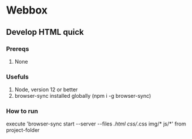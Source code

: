 # Webbox
## Develop HTML quick
### Prereqs
1. None
### Usefuls
1. Node, version 12 or better
2. browser-sync installed globally (npm i -g browser-sync)
### How to run
execute 'browser-sync start --server --files *.html css/*.css img/* js/*' from project-folder
